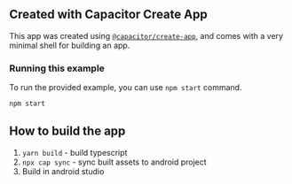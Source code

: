 ## Created with Capacitor Create App

This app was created using [`@capacitor/create-app`](https://github.com/ionic-team/create-capacitor-app),
and comes with a very minimal shell for building an app.

### Running this example

To run the provided example, you can use `npm start` command.

```bash
npm start
```

## How to build the app

1. `yarn build` - build typescript
2. `npx cap sync` - sync built assets to android project
3. Build in android studio
